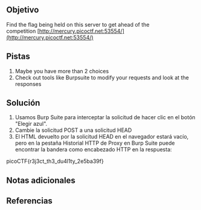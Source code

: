 ## Objetivo
Find the flag being held on this server to get ahead of the competition [http://mercury.picoctf.net:53554/](http://mercury.picoctf.net:53554/)

## Pistas
1. Maybe you have more than 2 choices
2. Check out tools like Burpsuite to modify your requests and look at the responses

## Solución

1. Usamos Burp Suite para interceptar la solicitud de hacer clic en el botón "Elegir azul".
2. Cambie la solicitud POST a una solicitud HEAD
3. El HTML devuelto por la solicitud HEAD en el navegador estará vacío, pero en la pestaña Historial HTTP de Proxy en Burp Suite puede encontrar la bandera como encabezado HTTP en la respuesta:

picoCTF{r3j3ct_th3_du4l1ty_2e5ba39f}
## Notas adicionales

## Referencias